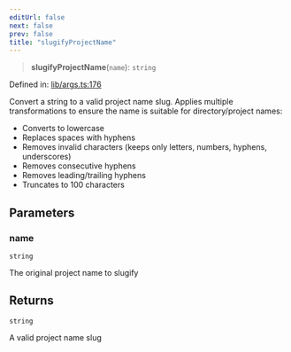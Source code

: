 ```yaml
---
editUrl: false
next: false
prev: false
title: "slugifyProjectName"
---
```


> **slugifyProjectName**(`name`): `string`

Defined in: [lib/args.ts:176](https://github.com/yashjawale/fabr/blob/f92675816a3f8768b3ea0b7f8742e3a12556014c/src/lib/args.ts#L176)

Convert a string to a valid project name slug.
Applies multiple transformations to ensure the name is suitable for directory/project names:
- Converts to lowercase
- Replaces spaces with hyphens
- Removes invalid characters (keeps only letters, numbers, hyphens, underscores)
- Removes consecutive hyphens
- Removes leading/trailing hyphens
- Truncates to 100 characters

## Parameters

### name

`string`

The original project name to slugify

## Returns

`string`

A valid project name slug
